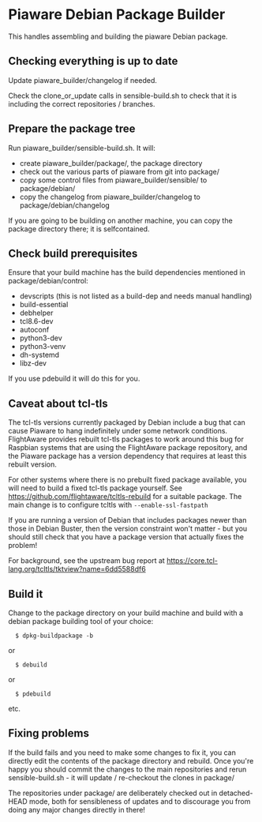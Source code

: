 # Piaware Debian Package Builder

This handles assembling and building the piaware Debian package.

## Checking everything is up to date

Update piaware_builder/changelog if needed.

Check the clone_or_update calls in sensible-build.sh to check that it is
including the correct repositories / branches.

## Prepare the package tree

Run piaware_builder/sensible-build.sh. It will:

* create piaware_builder/package/, the package directory
* check out the various parts of piaware from git into package/
* copy some control files from piaware_builder/sensible/ to package/debian/
* copy the changelog from piaware_builder/changelog to package/debian/changelog

If you are going to be building on another machine, you can copy the
package directory there; it is selfcontained.

## Check build prerequisites

Ensure that your build machine has the build dependencies mentioned in
package/debian/control:

* devscripts (this is not listed as a build-dep and needs manual handling)
* build-essential
* debhelper
* tcl8.6-dev
* autoconf
* python3-dev
* python3-venv
* dh-systemd
* libz-dev

If you use pdebuild it will do this for you.

## Caveat about tcl-tls

The tcl-tls versions currently packaged by Debian include a bug that
can cause Piaware to hang indefinitely under some network conditions.
FlightAware provides rebuilt tcl-tls packages to work around this bug
for Raspbian systems that are using the FlightAware package repository,
and the Piaware package has a version dependency that requires at least
this rebuilt version.

For other systems where there is no prebuilt fixed package available,
you will need to build a fixed tcl-tls package yourself.
See https://github.com/flightaware/tcltls-rebuild for a suitable package.
The main change is to configure tcltls with `--enable-ssl-fastpath`

If you are running a version of Debian that includes packages newer than
those in Debian Buster, then the version constraint won't matter - but you
should still check that you have a package version that actually fixes
the problem!

For background, see the upstream bug report at
https://core.tcl-lang.org/tcltls/tktview?name=6dd5588df6

## Build it

Change to the package directory on your build machine and build with a
debian package building tool of your choice:

```
  $ dpkg-buildpackage -b
```

or

```
  $ debuild
```

or

```
  $ pdebuild
```

etc.

## Fixing problems

If the build fails and you need to make some changes to fix it, you can
directly edit the contents of the package directory and rebuild. Once
you're happy you should commit the changes to the main repositories and
rerun sensible-build.sh - it will update / re-checkout the clones in
package/

The repositories under package/ are deliberately checked out in detached-
HEAD mode, both for sensibleness of updates and to discourage you from
doing any major changes directly in there!
